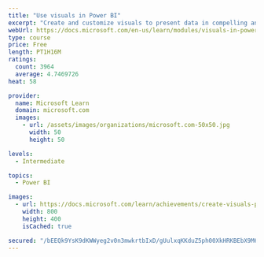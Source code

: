 ```yaml
---
title: "Use visuals in Power BI"
excerpt: "Create and customize visuals to present data in compelling and insightful ways."
webUrl: https://docs.microsoft.com/en-us/learn/modules/visuals-in-power-bi/
type: course
price: Free
length: PT1H16M
ratings:
  count: 3964
  average: 4.7469726
heat: 58

provider:
  name: Microsoft Learn
  domain: microsoft.com
  images:
    - url: /assets/images/organizations/microsoft.com-50x50.jpg
      width: 50
      height: 50

levels:
  - Intermediate

topics:
  - Power BI

images:
  - url: https://docs.microsoft.com/learn/achievements/create-visuals-power-bi-desktop-social.png
    width: 800
    height: 400
    isCached: true

secured: "/bEEQk9YsK9dKWWyeg2v0n3mwkrtbIxD/gUulxqKKduZ5ph00XkHRKBEbX9M6gBEExFQnYJNSwSDhPk6Q8MZHBM7AJCty17l+bBqVJsvll1gq8uVi/SWa6A5M3Qqf8XHOkQEfLHBELNySIlv16B0t3kOEv7Xy/ulN/lFdJrhRK4opfbey0FoHjflEM1sSr8BqySDGhQG0FXyd0GoYl11TjbXBqNz7rbvBwk1XY/FRjt/pgAeJ+sacoiMW5S3yHvZLRvuVQLCD4c436CmSvwaWE1Ke4BkaPusGcYgxGDVBRPXis7IFKAyaj1zq0jgKJ7vXddDTfOJPa9sa2tbNbknigrxrlrXwm8lDmRU99LZI0JuKqaoLw9VUeBjdRrYoPhgBMXZi+NTNr6gSSVEFv7PSoEMLYv5fOWmRQdpWMdzeGo=;b3U9O8ddVPzxnlERdu9Aew=="
---
```


